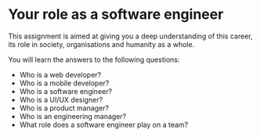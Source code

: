 # Your role as a software engineer

This assignment is aimed at giving you a deep understanding of this career, its role in society, organisations and humanity as a whole.

You will learn the answers to the following questions:

- Who is a web developer?
- Who is a mobile developer?
- Who is a software engineer?
- Who is a UI/UX designer?
- Who is a product manager?
- Who is an engineering manager?
- What role does a software engineer play on a team?
